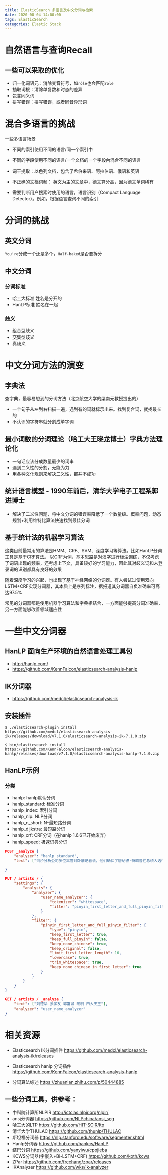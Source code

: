 ```yaml
---
title: ElasticSearch 多语言及中文分词与检索
date: 2020-08-04 14:00:00
tags: ElasticSearch
categories: Elastic Stack
---
```


<!-- more -->
# 自然语言与查询Recall

## 一些可以采取的优化
- 归一化词语元：消除变音符号，如`rôle`也会匹配`role`
- 抽取词根：清除单复数和时态的差异
- 包含同义词
- 拼写错误：拼写错误，或者同音异形词

# 混合多语言的挑战
一些多语言场景
- 不同的索引使用不同的语言/同一个索引中
- 不同的字段使用不同的语言/一个文档的一个字段內混合不同的语言

- 词干提取：以色列文档，包含了希伯来语、阿拉伯语、俄语和英语
- 不正确的文档词频： 英文为主的文章中，德文算分高，因为德文单词稀有
- 需要判断用户搜索时使用的语言，语言识别（Compact Language Detector）。例如，根据语言查询不同的索引

# 分词的挑战
## 英文分词
`You're`分成一个还是多个，`Half-baked`是否要拆分

## 中文分词
### 分词标准
- 哈工大标准 姓名是分开的
- HanLP标准 姓名在一起

### 歧义
- 组合型歧义
- 交集型歧义
- 真歧义

# 中文分词方法的演变
## 字典法
查字典，最容易想到的分词方法（北京航空大学的梁南元教授提出的）
- 一个句子从左到右扫描一遍，遇到有的词就标示出来。找到复合词，就找最长的
- 不认识的字符串就分割成单字词

## 最小词数的分词理论（哈工大王晓龙博士）字典方法理论化
- 一句话应该分成数量最少的词串
- 遇到二义性的分割，无能为力
- 用各种文化规则来解决二义性，都并不成功

## 统计语言模型 - 1990年前后，清华大学电子工程系郭进博士
- 解决了二义性问题，将中文分词的错误率降低了一个数量级。概率问题，动态规划+利用维特比算法快速找到最佳分词

## 基于统计法的机器学习算法
这类目前最常用的算法是HMM、CRF、SVM、深度学习等算法。比如HanLP分词工具是基于CRF算法。
以CRF为例，基本思路是对汉字进行标注训练，不仅考虑了词语出现的频率，还考虑上下文，具备较好的学习能力，因此其对歧义词和未登录词的识别都具有良好的效果

随着深度学习的兴起，也出现了基于神经网络的分词器。有人尝试过使用双向LSTM+CRF实现分词器，其本质上是序列标注，据报道其分词器自负准确率可高达97.5%

常见的分词器都是使用机器学习算法和字典相结合，一方面能够提高分词准确率，另一方面能够改善领域适应性

# 一些中文分词器
## HanLP 面向生产环境的自然语言处理工具包
- http://hanlp.com/
- https://github.com/KennFalcon/elasticsearch-analysis-hanlp

## IK分词器
- https://github.com/medcl/elasticsearch-analysis-ik


## 安装插件
```
$ ./elasticsearch-plugin install https://github.com/medcl/elasticsearch-analysis-ik/releases/download/v7.1.0/elasticsearch-analysis-ik-7.1.0.zip

$ bin/elasticsearch install https://github.com/KennFalcon/elasticsearch-analysis-hanlp/releases/download/v7.1.0/elasticsearch-analysis-hanlp-7.1.0.zip

```

## HanLP示例
### 分类
- hanlp: hanlp默认分词
- hanlp_standard: 标准分词
- hanlp_index: 索引分词
- hanlp_nlp: NLP分词
- hanlp_n_short: N-最短路分词
- hanlp_dijkstra: 最短路分词
- hanlp_crf: CRF分词（在hanlp 1.6.6已开始废弃）
- hanlp_speed: 极速词典分词
``` json
POST _analyze {
	"analyzer": "hanlp_standard",
	"text": ["剑桥分析公司多位高管对卧底记者说，他们确保了唐纳德·特朗普在总统大选中获胜"]

}

PUT / artists / {
	"settings": {
		"analysis": {
			"analyzer": {
				"user_name_analyzer": {
					"tokenizer": "whitespace",
					"filter": "pinyin_first_letter_and_full_pinyin_filter"
				}
			},
			"filter": {
				"pinyin_first_letter_and_full_pinyin_filter": {
					"type": "pinyin",
					"keep_first_letter": true,
					"keep_full_pinyin": false,
					"keep_none_chinese": true,
					"keep_original": false,
					"limit_first_letter_length": 16,
					"lowercase": true,
					"trim_whitespace": true,
					"keep_none_chinese_in_first_letter": true
				}
			}
		}
	}
}

GET / artists / _analyze {
	"text": ["刘德华 张学友 郭富城 黎明 四大天王"],
	"analyzer": "user_name_analyzer"
}
```

# 相关资源
- Elasticsearch IK分词插件 https://github.com/medcl/elasticsearch-analysis-ik/releases
- Elasticsearch hanlp 分词插件 https://github.com/KennFalcon/elasticsearch-analysis-hanlp

- 分词算法综述 https://zhuanlan.zhihu.com/p/50444885

## 一些分词工具，供参考：
- 中科院计算所NLPIR http://ictclas.nlpir.org/nlpir/
- ansj分词器 https://github.com/NLPchina/ansj_seg
- 哈工大的LTP https://github.com/HIT-SCIR/ltp
- 清华大学THULAC https://github.com/thunlp/THULAC
- 斯坦福分词器 https://nlp.stanford.edu/software/segmenter.shtml
- Hanlp分词器 https://github.com/hankcs/HanLP
- 结巴分词 https://github.com/yanyiwu/cppjieba
- KCWS分词器(字嵌入+Bi-LSTM+CRF) https://github.com/koth/kcws
- ZPar https://github.com/frcchang/zpar/releases
- IKAnalyzer https://github.com/wks/ik-analyzer

